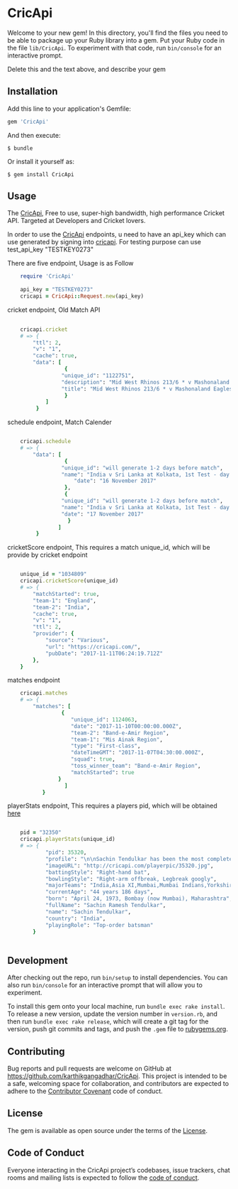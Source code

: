 # CricApi

Welcome to your new gem! In this directory, you'll find the files you need to be able to package up your Ruby library into a gem. Put your Ruby code in the file `lib/CricApi`. To experiment with that code, run `bin/console` for an interactive prompt.

Delete this and the text above, and describe your gem

## Installation

Add this line to your application's Gemfile:

```ruby
gem 'CricApi'
```

And then execute:

    $ bundle

Or install it yourself as:

    $ gem install CricApi

## Usage

The [CricApi](http://www.cricapi.com/), Free to use, super-high bandwidth, high performance Cricket API. Targeted at Developers and Cricket lovers.


In order to use the [CricApi](http://www.cricapi.com/) endpoints, u need to have an api_key which can use generated by signing into [cricapi](http://www.cricapi.com/). For testing purpose can use test_api_key "TESTKEY0273"

There are five endpoint, Usage is as Follow

```ruby
    require 'CricApi'
    
    api_key = "TESTKEY0273"
    cricapi = CricApi::Request.new(api_key)
```
cricket endpoint, Old Match API 

```ruby 
   
    cricapi.cricket
    # => {
  	    "ttl": 2,
  	    "v": "1",
  	    "cache": true,
  	    "data": [
    		      {
      			 "unique_id": "1122751",
      			 "description": "Mid West Rhinos 213/6 * v Mashonaland Eagles 321/10 ",
      			 "title": "Mid West Rhinos 213/6 * v Mashonaland Eagles 321/10 "
    		      }
    	    ]
    	 }
```
schedule endpoint, Match Calender 
    	 
```ruby

    cricapi.schedule
    # => { 			
  	    "data": [
    		      {
      			 "unique_id": "will generate 1-2 days before match",
      			 "name": "India v Sri Lanka at Kolkata, 1st Test - day 1",
      		         "date": "16 November 2017"
    		      },
    		      {
      			 "unique_id": "will generate 1-2 days before match",
      			 "name": "India v Sri Lanka at Kolkata, 1st Test - day 2",
      			 "date": "17 November 2017"
    		       }
    		    ]		
    	 }    	 	    
```

cricketScore endpoint, This requires a match unique_id, which will be provide by cricket endpoint 
    	 
```ruby

    unique_id = "1034809"
    cricapi.cricketScore(unique_id)
    # => {
  	    "matchStarted": true,
  	    "team-1": "England",
  	    "team-2": "India",
  	    "cache": true,
  	    "v": "1",
  	    "ttl": 2,
  	    "provider": {
    		"source": "Various",
    		"url": "https://cricapi.com/",
    		"pubDate": "2017-11-11T06:24:19.712Z"
  	    },
	}   	 	    
```

matches endpoint

```ruby
    cricapi.matches
    # => {
  	    "matches": [
    			 {
      			    "unique_id": 1124063,
      			    "date": "2017-11-10T00:00:00.000Z",
      			    "team-2": "Band-e-Amir Region",
      			    "team-1": "Mis Ainak Region",
      			    "type": "First-class",
      			    "dateTimeGMT": "2017-11-07T04:30:00.000Z",
      			    "squad": true,
      			    "toss_winner_team": "Band-e-Amir Region",
      			    "matchStarted": true
    			} 
    		      ]
           }				    	 	    
```

playerStats endpoint, This requires a players pid, which will be obtained [here](http://www.cricapi.com/players/) 
    	 
```ruby

    pid = "32350"
    cricapi.playerStats(unique_id)
    # => {
  			"pid": 35320,
  			"profile": "\n\nSachin Tendulkar has been the most complete batsman of his time, the most prolific runmaker of all time, and arguably the biggest cricket icon the game has ever known. His batting was based on the purest principles: perfect balance, economy of movement, precision in stroke-making, and that intangible quality given only to geniuses - anticipation. If he didn't have a signature stroke - the upright, back-foot punch comes close - it's because he was equally proficient at each of the full range of orthodox shots (and plenty of improvised ones as well) and can pull them out at will.  \n\n",
 			"imageURL": "http://cricapi.com/playerpic/35320.jpg",
  			"battingStyle": "Right-hand bat",
  			"bowlingStyle": "Right-arm offbreak, Legbreak googly",
  			"majorTeams": "India,Asia XI,Mumbai,Mumbai Indians,Yorkshire",
  			"currentAge": "44 years 186 days",
  			"born": "April 24, 1973, Bombay (now Mumbai), Maharashtra",
  			"fullName": "Sachin Ramesh Tendulkar",
  			"name": "Sachin Tendulkar",
  			"country": "India",
  			"playingRole": "Top-order batsman"
  		}
  		 	 	    
```

## Development

After checking out the repo, run `bin/setup` to install dependencies. You can also run `bin/console` for an interactive prompt that will allow you to experiment.

To install this gem onto your local machine, run `bundle exec rake install`. To release a new version, update the version number in `version.rb`, and then run `bundle exec rake release`, which will create a git tag for the version, push git commits and tags, and push the `.gem` file to [rubygems.org](https://rubygems.org).

## Contributing

Bug reports and pull requests are welcome on GitHub at https://github.com/karthikgangadhar/CricApi. This project is intended to be a safe, welcoming space for collaboration, and contributors are expected to adhere to the [Contributor Covenant](http://contributor-covenant.org) code of conduct.

## License

The gem is available as open source under the terms of the [License](https://opensource.org/licenses/MIT).

## Code of Conduct

Everyone interacting in the CricApi project’s codebases, issue trackers, chat rooms and mailing lists is expected to follow the [code of conduct](https://github.com/[karthikgangadhar]/CricApi/blob/master/CODE_OF_CONDUCT.md).
